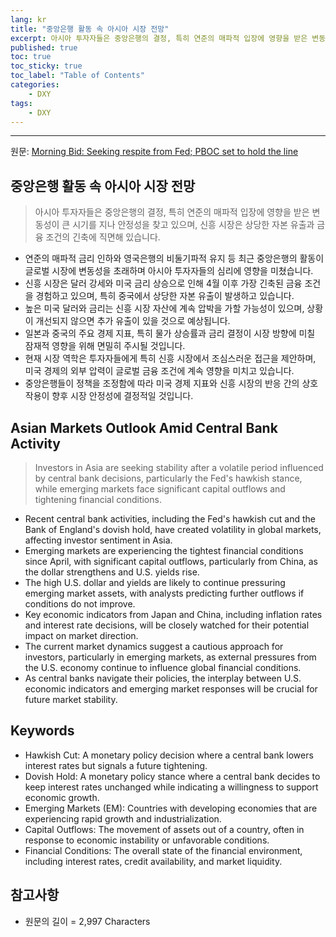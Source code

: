 ```yaml
---
lang: kr
title: "중앙은행 활동 속 아시아 시장 전망"
excerpt: 아시아 투자자들은 중앙은행의 결정, 특히 연준의 매파적 입장에 영향을 받은 변동성이 큰 시기를 지나 안정성을 찾고 있으며, 신흥 시장은 상당한 자본 유출과 금융 조건의 긴축에 직면해 있습니다.
published: true
toc: true
toc_sticky: true
toc_label: "Table of Contents"
categories:
    - DXY
tags:
    - DXY
---
```


---

  원문: [Morning Bid: Seeking respite from Fed; PBOC set to hold the line](https://www.investing.com/news/economy-news/morning-bid-seeking-respite-from-fed-pboc-set-to-hold-the-line-3783359)

## 중앙은행 활동 속 아시아 시장 전망

> 아시아 투자자들은 중앙은행의 결정, 특히 연준의 매파적 입장에 영향을 받은 변동성이 큰 시기를 지나 안정성을 찾고 있으며, 신흥 시장은 상당한 자본 유출과 금융 조건의 긴축에 직면해 있습니다.


- 연준의 매파적 금리 인하와 영국은행의 비둘기파적 유지 등 최근 중앙은행의 활동이 글로벌 시장에 변동성을 초래하며 아시아 투자자들의 심리에 영향을 미쳤습니다.
- 신흥 시장은 달러 강세와 미국 금리 상승으로 인해 4월 이후 가장 긴축된 금융 조건을 경험하고 있으며, 특히 중국에서 상당한 자본 유출이 발생하고 있습니다.
- 높은 미국 달러와 금리는 신흥 시장 자산에 계속 압박을 가할 가능성이 있으며, 상황이 개선되지 않으면 추가 유출이 있을 것으로 예상됩니다.
- 일본과 중국의 주요 경제 지표, 특히 물가 상승률과 금리 결정이 시장 방향에 미칠 잠재적 영향을 위해 면밀히 주시될 것입니다.
- 현재 시장 역학은 투자자들에게 특히 신흥 시장에서 조심스러운 접근을 제안하며, 미국 경제의 외부 압력이 글로벌 금융 조건에 계속 영향을 미치고 있습니다.
- 중앙은행들이 정책을 조정함에 따라 미국 경제 지표와 신흥 시장의 반응 간의 상호작용이 향후 시장 안정성에 결정적일 것입니다.

## Asian Markets Outlook Amid Central Bank Activity

> Investors in Asia are seeking stability after a volatile period influenced by central bank decisions, particularly the Fed's hawkish stance, while emerging markets face significant capital outflows and tightening financial conditions.


- Recent central bank activities, including the Fed's hawkish cut and the Bank of England's dovish hold, have created volatility in global markets, affecting investor sentiment in Asia.
- Emerging markets are experiencing the tightest financial conditions since April, with significant capital outflows, particularly from China, as the dollar strengthens and U.S. yields rise.
- The high U.S. dollar and yields are likely to continue pressuring emerging market assets, with analysts predicting further outflows if conditions do not improve.
- Key economic indicators from Japan and China, including inflation rates and interest rate decisions, will be closely watched for their potential impact on market direction.
- The current market dynamics suggest a cautious approach for investors, particularly in emerging markets, as external pressures from the U.S. economy continue to influence global financial conditions.
- As central banks navigate their policies, the interplay between U.S. economic indicators and emerging market responses will be crucial for future market stability.

## Keywords

- Hawkish Cut: A monetary policy decision where a central bank lowers interest rates but signals a future tightening.
- Dovish Hold: A monetary policy stance where a central bank decides to keep interest rates unchanged while indicating a willingness to support economic growth.
- Emerging Markets (EM): Countries with developing economies that are experiencing rapid growth and industrialization.
- Capital Outflows: The movement of assets out of a country, often in response to economic instability or unfavorable conditions.
- Financial Conditions: The overall state of the financial environment, including interest rates, credit availability, and market liquidity.

## 참고사항

- 원문의 길이 = 2,997 Characters

